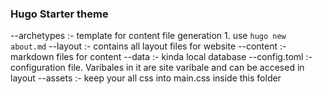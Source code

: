 ### Hugo Starter theme
  --archetypes :- template for content file generation
                1. use `hugo new about.md`
  --layout :- contains all layout files for website
  --content :- markdown files for content
  --data :- kinda local database
  --config.toml :- configuration file. Varibales in it are site varibale and can be accesed in layout 
  --assets :- keep your all css into main.css inside this folder
             
